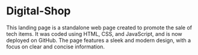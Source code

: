 # Digital-Shop
This landing page is a standalone web page created to promote the sale of tech items. It was coded using HTML, CSS, and JavaScript, and is now deployed on GitHub. The page features a sleek and modern design, with a focus on clear and concise information.
